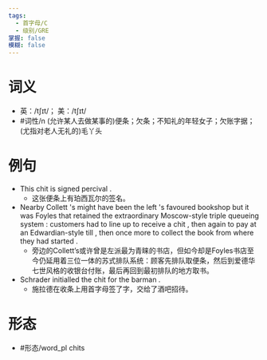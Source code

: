 ```yaml
---
tags:
  - 首字母/C
  - 级别/GRE
掌握: false
模糊: false
---
```

# 词义
- 英：/tʃɪt/； 美：/tʃɪt/
- #词性/n  (允许某人去做某事的)便条；欠条；不知礼的年轻女子；欠账字据；(尤指对老人无礼的)毛丫头
# 例句
- This chit is signed percival .
	- 这张便条上有珀西瓦尔的签名。
- Nearby Collett 's might have been the left 's favoured bookshop but it was Foyles that retained the extraordinary Moscow-style triple queueing system : customers had to line up to receive a chit , then again to pay at an Edwardian-style till , then once more to collect the book from where they had started .
	- 旁边的Collett’s或许曾是左派最为青睐的书店，但如今却是Foyles书店至今仍延用着三位一体的苏式排队系统：顾客先排队取便条，然后到爱德华七世风格的收银台付账，最后再回到最初排队的地方取书。
- Schrader initialled the chit for the barman .
	- 施拉德在收条上用首字母签了字，交给了酒吧招待。
# 形态
- #形态/word_pl chits
